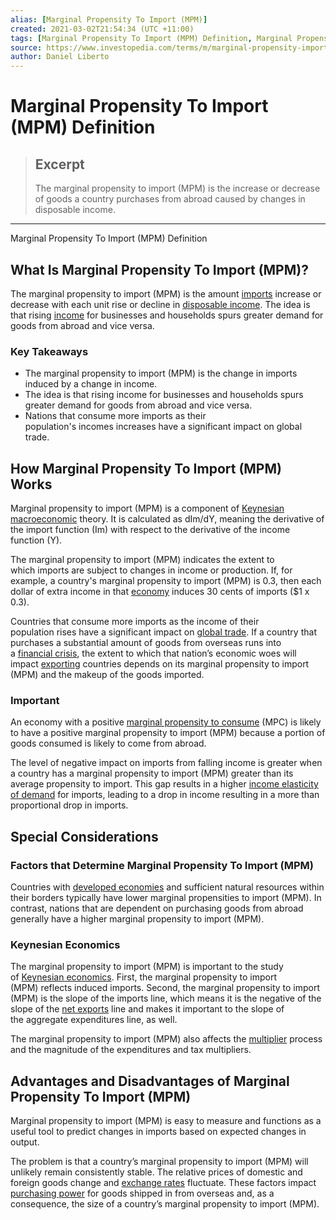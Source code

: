 ```yaml
---
alias: [Marginal Propensity To Import (MPM)]
created: 2021-03-02T21:54:34 (UTC +11:00)
tags: [Marginal Propensity To Import (MPM) Definition, Marginal Propensity To Import (MPM) Definition]
source: https://www.investopedia.com/terms/m/marginal-propensity-import-mpm.asp
author: Daniel Liberto
---
```


# Marginal Propensity To Import (MPM) Definition

> ## Excerpt
> The marginal propensity to import (MPM) is the increase or decrease of goods a country purchases from abroad caused by changes in disposable income.

---

Marginal Propensity To Import (MPM) Definition
## What Is Marginal Propensity To Import (MPM)?

The marginal propensity to import (MPM) is the amount [imports](https://www.investopedia.com/terms/i/import.asp) increase or decrease with each unit rise or decline in [disposable income](https://www.investopedia.com/terms/d/disposableincome.asp). The idea is that rising [income](https://www.investopedia.com/terms/i/income.asp) for businesses and households spurs greater demand for goods from abroad and vice versa.

### Key Takeaways

-   The marginal propensity to import (MPM) is the change in imports induced by a change in income.
-   The idea is that rising income for businesses and households spurs greater demand for goods from abroad and vice versa.
-   Nations that consume more imports as their population's incomes increases have a significant impact on global trade.

## How Marginal Propensity To Import (MPM) Works

Marginal propensity to import (MPM) is a component of [Keynesian](https://www.investopedia.com/terms/k/keynesianeconomics.asp) [macroeconomic](https://www.investopedia.com/terms/m/macroeconomics.asp) theory. It is calculated as dIm/dY, meaning the derivative of the import function (Im) with respect to the derivative of the income function (Y).

The marginal propensity to import (MPM) indicates the extent to which imports are subject to changes in income or production. If, for example, a country's marginal propensity to import (MPM) is 0.3, then each dollar of extra income in that [economy](https://www.investopedia.com/terms/e/economy.asp) induces 30 cents of imports ($1 x 0.3). 

Countries that consume more imports as the income of their population rises have a significant impact on [global trade](https://www.investopedia.com/insights/what-is-international-trade/). If a country that purchases a substantial amount of goods from overseas runs into a [financial crisis](https://www.investopedia.com/terms/f/financial-crisis.asp), the extent to which that nation’s economic woes will impact [exporting](https://www.investopedia.com/terms/e/export.asp) countries depends on its marginal propensity to import (MPM) and the makeup of the goods imported. 

### Important

An economy with a positive [marginal propensity to consume](https://www.investopedia.com/terms/m/marginalpropensitytoconsume.asp) (MPC) is likely to have a positive marginal propensity to import (MPM) because a portion of goods consumed is likely to come from abroad.

The level of negative impact on imports from falling income is greater when a country has a marginal propensity to import (MPM) greater than its average propensity to import. This gap results in a higher [income elasticity of demand](https://www.investopedia.com/terms/i/incomeelasticityofdemand.asp) for imports, leading to a drop in income resulting in a more than proportional drop in imports. 

## Special Considerations

### Factors that Determine Marginal Propensity To Import (MPM)

Countries with [developed economies](https://www.investopedia.com/terms/d/developed-economy.asp) and sufficient natural resources within their borders typically have lower marginal propensities to import (MPM). In contrast, nations that are dependent on purchasing goods from abroad generally have a higher marginal propensity to import (MPM).

### Keynesian Economics

The marginal propensity to import (MPM) is important to the study of [Keynesian economics](https://www.investopedia.com/terms/k/keynesianeconomics.asp). First, the marginal propensity to import (MPM) reflects induced imports. Second, the marginal propensity to import (MPM) is the slope of the imports line, which means it is the negative of the slope of the [net exports](https://www.investopedia.com/terms/n/netexports.asp) line and makes it important to the slope of the aggregate expenditures line, as well.

The marginal propensity to import (MPM) also affects the [multiplier](https://www.investopedia.com/terms/m/multiplier.asp) process and the magnitude of the expenditures and tax multipliers.

## Advantages and Disadvantages of Marginal Propensity To Import (MPM)

Marginal propensity to import (MPM) is easy to measure and functions as a useful tool to predict changes in imports based on expected changes in output.

The problem is that a country’s marginal propensity to import (MPM) will unlikely remain consistently stable. The relative prices of domestic and foreign goods change and [exchange rates](https://www.investopedia.com/terms/e/exchangerate.asp) fluctuate. These factors impact [purchasing power](https://www.investopedia.com/terms/p/purchasingpower.asp) for goods shipped in from overseas and, as a consequence, the size of a country’s marginal propensity to import (MPM).
